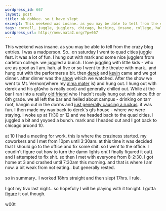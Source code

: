 ```yaml
--- 
wordpress_id: 667
layout: post
title: ok dohkee. so i have slept
excerpt: This weekend was insane. as you may be able to tell from the crazy blog entries. I was a madperson. So.. on saturday I went to quad cities juggle fest. it was a lot of fun. I hung out with mark and some nice jugglers from carleton college. we juggled a bunch. I love juggling with little kids - who are as good as I am. hah. at five or so I went to the theatre with mark.. and hung out with the perf...
tags: cornell, juggle, jugglers, chicago, hacking, insane, college, halloween, juggling, holidays
wordpress_url: http://new.nata2.org/?p=667
---
```

This weekend was insane. as you may be able to tell from the crazy blog entries. I was a madperson. So.. on saturday I went to quad cities juggle fest. it was a lot of fun. I hung out with mark and some nice jugglers from carleton college. we juggled a bunch. I love juggling with little kids - who are as good as I am. hah. at five or so I went to the theatre with mark.. and hung out with the performers a bit. then <a href="http://nata2.info/?path=pictures%2Fholidays%2Fhalloween_2003&amp;img=halloween_crazy%20013.jpg">derek</a> and <a href="http://nata2.info/?path=pictures%2Fholidays%2Fhalloween_2003&amp;img=halloween_crazy%20012.jpg">kevin</a> came and we got dinner. after dinner was the <a href="http://nata2.info/?path=pictures%2Fholidays%2Fhalloween_2003&amp;img=halloween_crazy%20014.jpg">show</a> which we watched. After the show we went to Mt. Vernon(where my <a href="http://www.cornellcollege.edu">alma mater</a> is) and hung out. I hung out with derek and his gf(who is really cool) and generally chilled out. While at the bar I ran into a really <a href="http://nata2.info/?path=pictures%2Fholidays%2Fhalloween_2003&amp;img=halloween_crazy%20017.jpg">old friend</a> who I hadn't really hung out with since 6th or 8th grade. we all left the bar and helled about campus - drinking on tarr roof, hangin out in the dorms and <a href="http://nata2.info/pictures/holidays/halloween_2003/halloween_crazy%20022.avi">just generally causing a ruckus</a>. it was fun. I then made my way back to derek's gfs house - where we were staying. I woke up at 11:30 or 12 and we headed back to the quad cities. I juggled a bit and yoyoed a bunch. mark and I headed out and I got back to chicago aruond 10.<br>
<br>
at 10 I had a meeting for work. this is where the craziness started. my coworkers and I met from 10pm until 3:30am. at this time it was decided that I should go to the office and fix some shit. so I went to the office. I coudln't figure out how to turn the damn lights on( I finally figured it out). and I attempted to fix shit. so then I met with everyone from 8-2:30. I got home at 3 and crashed until 7:30am this morning. and that is where I am now. a bit weak from not eating.. but generally rested.<br>
<br>
so in summary.. I worked 18hrs straight and then slept 17hrs. I rule.<br>
<br>
I got my tivo last night.. so hopefully I will be playing with it tonight. I gotta <a href="http://nata2.info/?path=misc/misc_hacking&amp;text=DTivo%20Hacking%20FAQ.txt">figure</a> it out though.<br>
<br>
w00t

